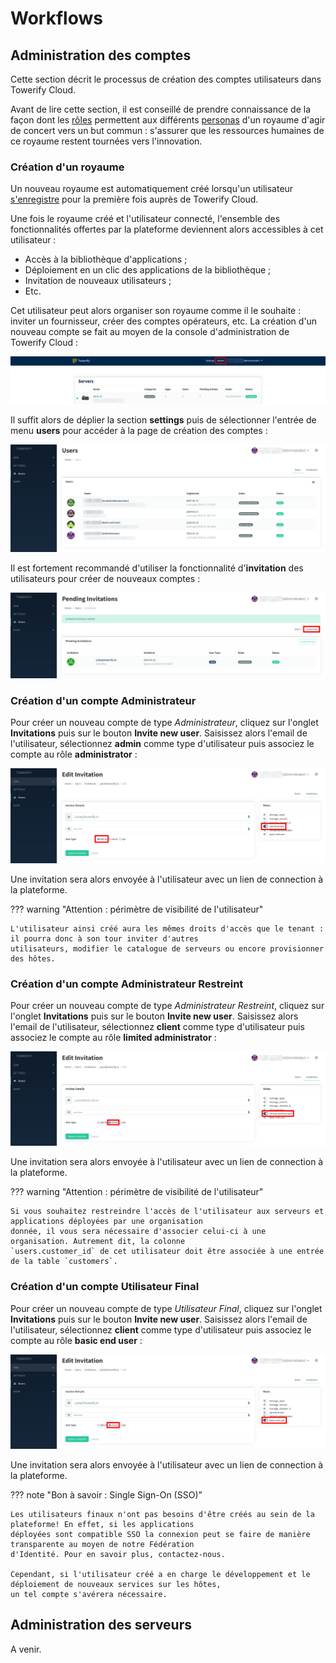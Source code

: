 # Workflows

## Administration des comptes

Cette section décrit le processus de création des comptes utilisateurs dans Towerify Cloud.

Avant de lire cette section, il est conseillé de prendre connaissance de la façon dont les [rôles](personas.md)
permettent aux différents [personas](personas.md) d'un royaume d'agir de concert vers un but commun : s'assurer que les
ressources humaines de ce royaume restent tournées vers l'innovation.

### Création d'un royaume

Un nouveau royaume est automatiquement créé lorsqu'un utilisateur [s'enregistre](https://app.towerify.io/register) pour
la première fois auprès de Towerify Cloud.

Une fois le royaume créé et l'utilisateur connecté, l'ensemble des fonctionnalités offertes par la plateforme deviennent
alors accessibles à cet utilisateur :

- Accès à la bibliothèque d'applications ;
- Déploiement en un clic des applications de la bibliothèque ;
- Invitation de nouveaux utilisateurs ;
- Etc.

Cet utilisateur peut alors organiser son royaume comme il le souhaite : inviter un fournisseur, créer des comptes
opérateurs, etc. La création d'un nouveau compte se fait au moyen de la console d'administration de
Towerify Cloud :

![](../img/towerify-cloud-admin-panel.png)

Il suffit alors de déplier la section __settings__ puis de sélectionner l'entrée de menu __users__ pour accéder à la
page de création des comptes :

![](../img/towerify-cloud-users.png)

Il est fortement recommandé d'utiliser la fonctionnalité d'__invitation__ des utilisateurs pour créer de nouveaux
comptes :

![](../img/towerify-cloud-invite-new-user.png)

### Création d'un compte Administrateur

Pour créer un nouveau compte de type _Administrateur_, cliquez sur l'onglet __Invitations__ puis sur le bouton
__Invite new user__. Saisissez alors l'email de l'utilisateur, sélectionnez __admin__ comme type d'utilisateur
puis associez le compte au rôle __administrator__ :

![](../img/towerify-cloud-create-administrator.png)

Une invitation sera alors envoyée à l'utilisateur avec un lien de connection à la plateforme.

??? warning "Attention : périmètre de visibilité de l'utilisateur"

    L'utilisateur ainsi créé aura les mêmes droits d'accès que le tenant : il pourra donc à son tour inviter d'autres
    utilisateurs, modifier le catalogue de serveurs ou encore provisionner des hôtes.

### Création d'un compte Administrateur Restreint

Pour créer un nouveau compte de type _Administrateur Restreint_, cliquez sur l'onglet __Invitations__ puis sur le bouton
__Invite new user__. Saisissez alors l'email de l'utilisateur, sélectionnez __client__ comme type d'utilisateur
puis associez le compte au rôle __limited administrator__ :

![](../img/towerify-cloud-create-limited-administrator.png)

Une invitation sera alors envoyée à l'utilisateur avec un lien de connection à la plateforme.

??? warning "Attention : périmètre de visibilité de l'utilisateur"

    Si vous souhaitez restreindre l'accès de l'utilisateur aux serveurs et applications déployées par une organisation 
    donnée, il vous sera nécessaire d'associer celui-ci à une organisation. Autrement dit, la colonne 
    `users.customer_id` de cet utilisateur doit être associée à une entrée de la table `customers`.

### Création d'un compte Utilisateur Final

Pour créer un nouveau compte de type _Utilisateur Final_, cliquez sur l'onglet __Invitations__ puis sur le bouton
__Invite new user__. Saisissez alors l'email de l'utilisateur, sélectionnez __client__ comme type d'utilisateur
puis associez le compte au rôle __basic end user__ :

![](../img/towerify-cloud-create-basic-end-user.png)

Une invitation sera alors envoyée à l'utilisateur avec un lien de connection à la plateforme.

??? note "Bon à savoir : Single Sign-On (SSO)"

    Les utilisateurs finaux n'ont pas besoins d'être créés au sein de la plateforme! En effet, si les applications 
    déployées sont compatible SSO la connexion peut se faire de manière transparente au moyen de notre Fédération 
    d'Identité. Pour en savoir plus, contactez-nous. 

    Cependant, si l'utilisateur créé a en charge le développement et le déploiement de nouveaux services sur les hôtes,
    un tel compte s'avérera nécessaire.

## Administration des serveurs

A venir.
